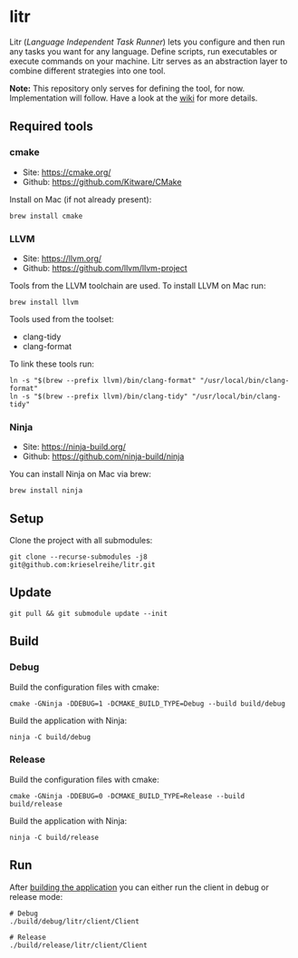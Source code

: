 # litr

Litr (_Language Independent Task Runner_) lets you configure and then run any tasks you want for any language. Define scripts, run executables or execute commands on your machine. Litr serves as an abstraction layer to combine different strategies into one tool.

**Note:** This repository only serves for defining the tool, for now. Implementation will follow. Have a look at the [wiki](https://github.com/krieselreihe/litr/wiki) for more details.

## Required tools

### cmake

* Site: https://cmake.org/
* Github: https://github.com/Kitware/CMake

Install on Mac (if not already present):

```shell script
brew install cmake
```

### LLVM

* Site: https://llvm.org/
* Github: https://github.com/llvm/llvm-project

Tools from the LLVM toolchain are used. To install LLVM on Mac run:

```shell script
brew install llvm
```

Tools used from the toolset:

* clang-tidy
* clang-format

To link these tools run:

```shell script
ln -s "$(brew --prefix llvm)/bin/clang-format" "/usr/local/bin/clang-format"
ln -s "$(brew --prefix llvm)/bin/clang-tidy" "/usr/local/bin/clang-tidy"
```

### Ninja

* Site: https://ninja-build.org/
* Github: https://github.com/ninja-build/ninja

You can install Ninja on Mac via brew:

```shell script
brew install ninja
```

## Setup

Clone the project with all submodules:

```shell script
git clone --recurse-submodules -j8 git@github.com:krieselreihe/litr.git
```

## Update

```shell script
git pull && git submodule update --init
```

## Build

### Debug

Build the configuration files with cmake:

```shell script
cmake -GNinja -DDEBUG=1 -DCMAKE_BUILD_TYPE=Debug --build build/debug
```

Build the application with Ninja:

```shell script
ninja -C build/debug
```

### Release

Build the configuration files with cmake:

```shell script
cmake -GNinja -DDEBUG=0 -DCMAKE_BUILD_TYPE=Release --build build/release
```

Build the application with Ninja:

```shell script
ninja -C build/release
```

## Run

After [building the application](#build) you can either run the client in debug or release mode:

```shell script
# Debug
./build/debug/litr/client/Client

# Release
./build/release/litr/client/Client
```
